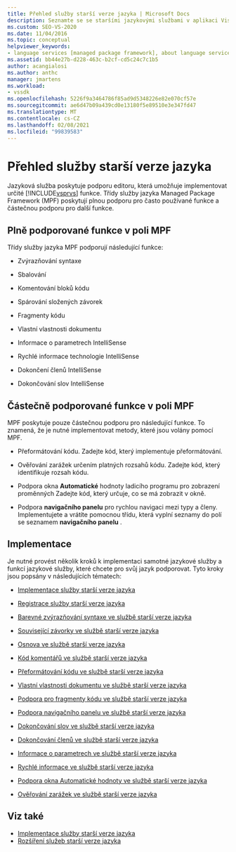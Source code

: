 ```yaml
---
title: Přehled služby starší verze jazyka | Microsoft Docs
description: Seznamte se se staršími jazykovými službami v aplikaci Visual Studio a funkcemi podporovanými třídami služeb jazyka Managed Package Framework (MPF).
ms.custom: SEO-VS-2020
ms.date: 11/04/2016
ms.topic: conceptual
helpviewer_keywords:
- language services [managed package framework], about language services
ms.assetid: bb44e27b-d228-463c-b2cf-cd5c24c7c1b5
author: acangialosi
ms.author: anthc
manager: jmartens
ms.workload:
- vssdk
ms.openlocfilehash: 5226f9a3464786f85ad9d5348226e82e070cf57e
ms.sourcegitcommit: ae6d47b09a439cd0e13180f5e89510e3e347fd47
ms.translationtype: MT
ms.contentlocale: cs-CZ
ms.lasthandoff: 02/08/2021
ms.locfileid: "99839583"
---
```

# <a name="legacy-language-service-overview"></a>Přehled služby starší verze jazyka
Jazyková služba poskytuje podporu editoru, která umožňuje implementovat určité [!INCLUDE[vsprvs](../../code-quality/includes/vsprvs_md.md)] funkce. Třídy služby jazyka Managed Package Framework (MPF) poskytují plnou podporu pro často používané funkce a částečnou podporu pro další funkce.

## <a name="fully-supported-features-in-the-mpf"></a>Plně podporované funkce v poli MPF
 Třídy služby jazyka MPF podporují následující funkce:

- Zvýrazňování syntaxe

- Sbalování

- Komentování bloků kódu

- Spárování složených závorek

- Fragmenty kódu

- Vlastní vlastnosti dokumentu

- Informace o parametrech IntelliSense

- Rychlé informace technologie IntelliSense

- Dokončení členů IntelliSense

- Dokončování slov IntelliSense

## <a name="partially-supported-features-in-the-mpf"></a>Částečně podporované funkce v poli MPF
 MPF poskytuje pouze částečnou podporu pro následující funkce. To znamená, že je nutné implementovat metody, které jsou volány pomocí MPF.

- Přeformátování kódu. Zadejte kód, který implementuje přeformátování.

- Ověřování zarážek určením platných rozsahů kódu. Zadejte kód, který identifikuje rozsah kódu.

- Podpora okna **Automatické** hodnoty ladicího programu pro zobrazení proměnných Zadejte kód, který určuje, co se má zobrazit v okně.

- Podpora **navigačního panelu** pro rychlou navigaci mezi typy a členy. Implementujete a vrátíte pomocnou třídu, která vyplní seznamy do polí se seznamem **navigačního panelu** .

## <a name="implementation"></a>Implementace
 Je nutné provést několik kroků k implementaci samotné jazykové služby a funkcí jazykové služby, které chcete pro svůj jazyk podporovat. Tyto kroky jsou popsány v následujících tématech:

- [Implementace služby starší verze jazyka](../../extensibility/internals/implementing-a-legacy-language-service2.md)

- [Registrace služby starší verze jazyka](../../extensibility/internals/registering-a-legacy-language-service1.md)

- [Barevné zvýrazňování syntaxe ve službě starší verze jazyka](../../extensibility/internals/syntax-colorizing-in-a-legacy-language-service.md)

- [Související závorky ve službě starší verze jazyka](../../extensibility/internals/brace-matching-in-a-legacy-language-service.md)

- [Osnova ve službě starší verze jazyka](../../extensibility/internals/outlining-in-a-legacy-language-service.md)

- [Kód komentářů ve službě starší verze jazyka](../../extensibility/internals/commenting-code-in-a-legacy-language-service.md)

- [Přeformátování kódu ve službě starší verze jazyka](../../extensibility/internals/reformatting-code-in-a-legacy-language-service.md)

- [Vlastní vlastnosti dokumentu ve službě starší verze jazyka](../../extensibility/internals/custom-document-properties-in-a-legacy-language-service.md)

- [Podpora pro fragmenty kódu ve službě starší verze jazyka](../../extensibility/internals/support-for-code-snippets-in-a-legacy-language-service.md)

- [Podpora navigačního panelu ve službě starší verze jazyka](../../extensibility/internals/support-for-the-navigation-bar-in-a-legacy-language-service.md)

- [Dokončování slov ve službě starší verze jazyka](../../extensibility/internals/word-completion-in-a-legacy-language-service.md)

- [Dokončování členů ve službě starší verze jazyka](../../extensibility/internals/member-completion-in-a-legacy-language-service.md)

- [Informace o parametrech ve službě starší verze jazyka](../../extensibility/internals/parameter-info-in-a-legacy-language-service2.md)

- [Rychlé informace ve službě starší verze jazyka](../../extensibility/internals/quick-info-in-a-legacy-language-service.md)

- [Podpora okna Automatické hodnoty ve službě starší verze jazyka](../../extensibility/internals/support-for-the-autos-window-in-a-legacy-language-service.md)

- [Ověřování zarážek ve službě starší verze jazyka](../../extensibility/internals/validating-breakpoints-in-a-legacy-language-service.md)

## <a name="see-also"></a>Viz také
- [Implementace služby starší verze jazyka](../../extensibility/internals/implementing-a-legacy-language-service1.md)
- [Rozšíření služeb starší verze jazyka](../../extensibility/internals/legacy-language-service-extensibility.md)
